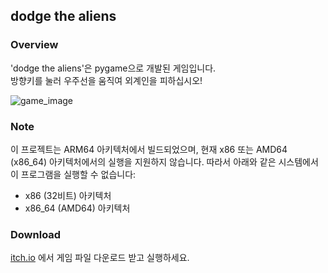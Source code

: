 ## dodge the aliens

### Overview
'dodge the aliens'은 pygame으로 개발된 게임입니다. </br> 방향키를 눌러 우주선을 움직여 외계인을 피하십시오!

![game_image](https://github.com/yunju2/Dodge_the_Aliens/assets/61370487/901dc198-2c8c-4d47-9834-97571b6c3d63)

### **Note**
이 프로젝트는 ARM64 아키텍처에서 빌드되었으며, 현재 x86 또는 AMD64 (x86_64) 아키텍처에서의 실행을 지원하지 않습니다. 따라서 아래와 같은 시스템에서 이 프로그램을 실행할 수 없습니다:

- x86 (32비트) 아키텍처
- x86_64 (AMD64) 아키텍처


### Download
[itch.io](https://yunju2.itch.io/1st-coyukdae-dodged-aliens) 에서 게임 파일 다운로드 받고 실행하세요.

